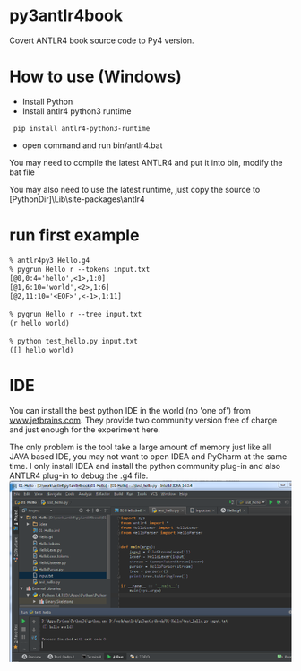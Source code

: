 # py3antlr4book
Covert ANTLR4 book source code to Py4 version. 

# How to use (Windows)
- Install Python
- Install antlr4 python3 runtime 

```
 pip install antlr4-python3-runtime
```

- open command and run bin/antlr4.bat

You may need to compile the latest ANTLR4 and put it into bin, modify the bat file

You may also need to use the latest runtime, just copy the source to [PythonDir]\Lib\site-packages\antlr4

# run first example
```
% antlr4py3 Hello.g4
% pygrun Hello r --tokens input.txt
[@0,0:4='hello',<1>,1:0]
[@1,6:10='world',<2>,1:6]
[@2,11:10='<EOF>',<-1>,1:11]

% pygrun Hello r --tree input.txt
(r hello world)

% python test_hello.py input.txt
([] hello world)
```

# IDE
You can install the best python IDE in the world (no 'one of') from www.jetbrains.com. They provide two community version free of charge and just enough for the experiment here.

The only problem is the tool take a large amount of memory just like all JAVA based IDE, you may not want to open IDEA and PyCharm at the same time. I only install IDEA and install the python community plug-in and also ANTLR4 plug-in to debug the .g4 file. 
![IDEA example](/img/IDEA.png)